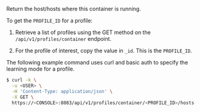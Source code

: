Return the host/hosts where this container is running.

To get the `PROFILE_ID` for a profile:

1. Retrieve a list of profiles using the GET method on the `/api/v1/profiles/container` endpoint.

2. For the profile of interest, copy the value in `_id`.
This is the `PROFILE_ID`.

The following example command uses curl and basic auth to specify the learning mode for a profile.

```bash
$ curl -k \
  -u <USER> \
  -H 'Content-Type: application/json' \
  -X GET \
  https://<CONSOLE>:8083/api/v1/profiles/container/<PROFILE_ID>/hosts
```
